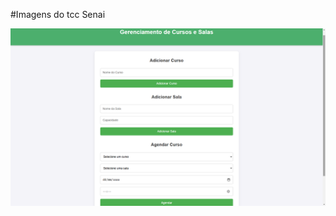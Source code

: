 #Imagens do tcc Senai

![Agendamento de cursos](https://github.com/ThalissonTSR/Agendamento-de-cursos/blob/ed2e7f19c01a6181823b9273ec249b9e444432ca/Captura%20de%20Tela.png)
